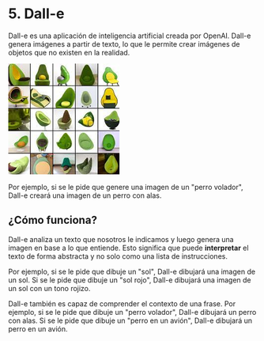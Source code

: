 # 5. Dall-e

Dall-e es una aplicación de inteligencia artificial creada por OpenAI. Dall-e genera imágenes a partir de texto, lo que le permite crear imágenes de objetos que no existen en la realidad.

![imagen](img/2022-12-23-13-30-50.png)

Por ejemplo, si se le pide que genere una imagen de un "perro volador", Dall-e creará una imagen de un perro con alas.

## ¿Cómo funciona?

Dall-e analiza un texto que nosotros le indicamos y luego genera una imagen en base a lo que entiende. Esto significa que puede **interpretar** el texto de forma abstracta y no solo como una lista de instrucciones.

Por ejemplo, si se le pide que dibuje un "sol", Dall-e dibujará una imagen de un sol. Si se le pide que dibuje un "sol rojo", Dall-e dibujará una imagen de un sol con un tono rojizo.

Dall-e también es capaz de comprender el contexto de una frase. Por ejemplo, si se le pide que dibuje un "perro volador", Dall-e dibujará un perro con alas. Si se le pide que dibuje un "perro en un avión", Dall-e dibujará un perro en un avión.
